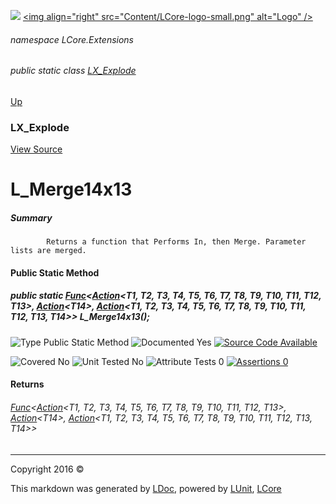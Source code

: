 ![](Content/LCore-banner-small.png "")
[&lt;img align=&quot;right&quot; src=&quot;Content/LCore-logo-small.png&quot; alt=&quot;Logo&quot; /&gt;](../README.md)

###### namespace LCore.Extensions

###### public static class [LX_Explode](docs/LX_Explode.md)
[Up](docs/LX_Explode.md)

### LX_Explode
[View Source](Dynamic%20Code/CodeExplode/LX_Explode.cs)

# L_Merge14x13

##### Summary

            Returns a function that Performs In, then Merge. Parameter lists are merged.
            

#### Public Static Method

##### public static <a href="https://msdn.microsoft.com/en-us/library/bb534647.aspx" alt="" target="_blank">Func</a>&lt;<a href="https://msdn.microsoft.com/en-us/library/dd402871.aspx" alt="" target="_blank">Action</a>&lt;T1, T2, T3, T4, T5, T6, T7, T8, T9, T10, T11, T12, T13&gt;, <a href="https://msdn.microsoft.com/en-us/library/018hxwa8.aspx" alt="" target="_blank">Action</a>&lt;T14&gt;, <a href="https://msdn.microsoft.com/en-us/library/dd402866.aspx" alt="" target="_blank">Action</a>&lt;T1, T2, T3, T4, T5, T6, T7, T8, T9, T10, T11, T12, T13, T14&gt;&gt; L_Merge14x13();

![Type Public Static Method](http://b.repl.ca/v1/Type-Public%20Static%20Method-blue.png "")     ![Documented Yes](http://b.repl.ca/v1/Documented-Yes-brightgreen.png "") [![Source Code Available](http://b.repl.ca/v1/Source%20Code-Available-brightgreen.png "")](Dynamic%20Code/CodeExplode/LX_Explode.cs#L7226)

![Covered No](http://b.repl.ca/v1/Covered-No-red.png "") ![Unit Tested No](http://b.repl.ca/v1/Unit%20Tested-No-lightgrey.png "") ![Attribute Tests 0](http://b.repl.ca/v1/Attribute%20Tests-0-lightgrey.png "") [![Assertions 0](http://b.repl.ca/v1/Assertions-0-lightgrey.png "")](Dynamic%20Code/CodeExplode/LX_Explode.cs)

#### Returns

###### <a href="https://msdn.microsoft.com/en-us/library/bb534647.aspx" alt="" target="_blank">Func</a>&lt;<a href="https://msdn.microsoft.com/en-us/library/dd402871.aspx" alt="" target="_blank">Action</a>&lt;T1, T2, T3, T4, T5, T6, T7, T8, T9, T10, T11, T12, T13&gt;, <a href="https://msdn.microsoft.com/en-us/library/018hxwa8.aspx" alt="" target="_blank">Action</a>&lt;T14&gt;, <a href="https://msdn.microsoft.com/en-us/library/dd402866.aspx" alt="" target="_blank">Action</a>&lt;T1, T2, T3, T4, T5, T6, T7, T8, T9, T10, T11, T12, T13, T14&gt;&gt;



---

Copyright 2016 &copy; [](../README.md) [](../TableOfContents.md)

This markdown was generated by [LDoc](https://github.com/CodeSingularity/LDoc), powered by [LUnit](https://github.com/CodeSingularity/LUnit), [LCore](https://github.com/CodeSingularity/LCore)
